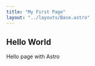 ```yaml
---
title: "My First Page"
layout: "../layouts/Base.astro"
---
```


## Hello World

Hello page with Astro